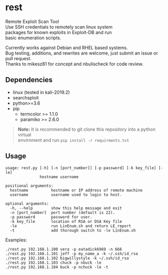 # rest
Remote Exploit Scan Tool <br /> 
Use SSH credentials to remotely scan linux system <br />
packages for known exploits in Exploit-DB and run <br />
basic enumeration scripts. <br />

Currently works against Debian and RHEL based systems. <br />
Bug testing, additions, and rewrites are welcome, just submit an issue or pull request. <br />
Thanks to mikesz81 for concept and nbulischeck for code review. <br />

## Dependencies

* linux (tested in kali-2019.2)
* searchsploit
* python>=3.6
* pip
    * termcolor >= 1.1.0
    * paramiko >= 2.6.0

> **Note:**
> It is recommended to git clone this repository into a python virtual <br /> 
> envirnment and run `pip install -r requirments.txt`

## Usage

```
usage: rest.py [-h] [-n [port_number]] [-p password] [-k key_file] [-le]
               hostname username

positional arguments:
  hostname          hostname or IP address of remote machine
  username          username used to login to host.

optional arguments:
  -h, --help        show this help message and exit
  -n [port_number]  port number (default is 22).
  -p password       password for user.
  -k key_file       location of RSA or DSA Key file
  -le               run LinEnum.sh and return LE_report
  -t                add thorough switch to -le LinEnum.sh
```

Examples:

`./rest.py 192.168.1.100 vera -p eatadick6969 -n 666` <br />
`./rest.py 192.168.1.101 jeff -p my_name_a -k ~/.ssh/id_rsa` <br />
`./rest.py 192.168.1.102 bigwillystyle -k ~/.ssh/id_rsa` <br />
`./rest.py 192.168.1.103 chuck -p nbuck -le` <br />
`./rest.py 192.168.1.104 buck -p nchuck -le -t`
